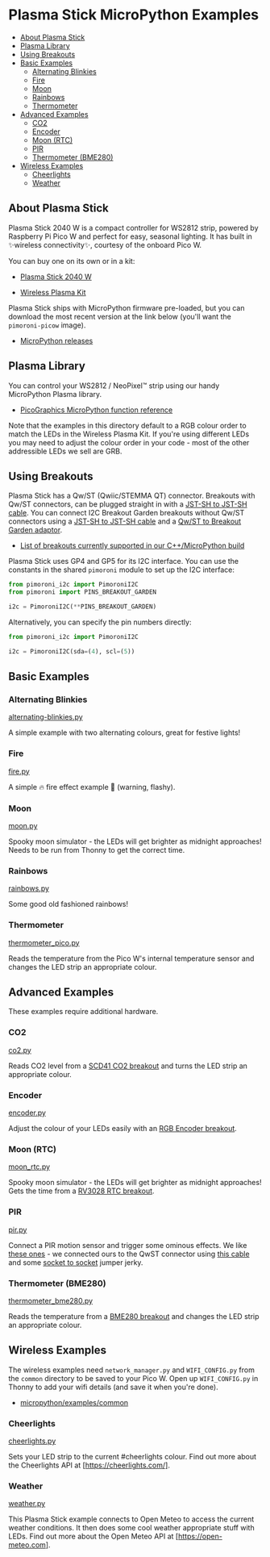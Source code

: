 # Plasma Stick MicroPython Examples <!-- omit in toc -->

- [About Plasma Stick](#about-plasma-stick)
- [Plasma Library](#plasma-library)
- [Using Breakouts](#using-breakouts)
- [Basic Examples](#basic-examples)
  - [Alternating Blinkies](#alternating-blinkies)
  - [Fire](#fire)
  - [Moon](#moon)
  - [Rainbows](#rainbows)
  - [Thermometer](#thermometer)
- [Advanced Examples](#advanced-examples)
  - [CO2](#co2)
  - [Encoder](#encoder)
  - [Moon (RTC)](#moon-rtc)
  - [PIR](#pir)
  - [Thermometer (BME280)](#thermometer-bme280)
- [Wireless Examples](#wireless-examples)
  - [Cheerlights](#cheerlights)
  - [Weather](#weather)

## About Plasma Stick

Plasma Stick 2040 W is a compact controller for WS2812 strip, powered by Raspberry Pi Pico W and perfect for easy, seasonal lighting. It has built in ✨wireless connectivity✨, courtesy of the onboard Pico W.

You can buy one on its own or in a kit:

- [Plasma Stick 2040 W](https://shop.pimoroni.com/products/plasma-stick-2040-w)

- [Wireless Plasma Kit](https://shop.pimoroni.com/products/wireless-plasma-kit)

Plasma Stick ships with MicroPython firmware pre-loaded, but you can download the most recent version at the link below (you'll want the  `pimoroni-picow` image).

- [MicroPython releases](https://github.com/pimoroni/pimoroni-pico/releases)

## Plasma Library

You can control your WS2812 / NeoPixel™ strip using our handy MicroPython Plasma library.

- [PicoGraphics MicroPython function reference](../../modules/plasma)

Note that the examples in this directory default to a RGB colour order to match the LEDs in the Wireless Plasma Kit. If you're using different LEDs you may need to adjust the colour order in your code - most of the other addressible LEDs we sell are GRB.

## Using Breakouts

Plasma Stick has a Qw/ST (Qwiic/STEMMA QT) connector. Breakouts with Qw/ST connectors, can be plugged straight in with a [JST-SH to JST-SH cable](https://shop.pimoroni.com/products/jst-sh-cable-qwiic-stemma-qt-compatible?variant=31910609813587). You can connect I2C Breakout Garden breakouts without Qw/ST connectors using a [JST-SH to JST-SH cable](https://shop.pimoroni.com/products/jst-sh-cable-qwiic-stemma-qt-compatible?variant=31910609813587) and a [Qw/ST to Breakout Garden adaptor](https://shop.pimoroni.com/products/stemma-qt-qwiic-to-breakout-garden-adapter).

- [List of breakouts currently supported in our C++/MicroPython build](https://github.com/pimoroni/pimoroni-pico#breakouts)

Plasma Stick uses GP4 and GP5 for its I2C interface. You can use the constants in the shared `pimoroni` module to set up the I2C interface:

```python
from pimoroni_i2c import PimoroniI2C
from pimoroni import PINS_BREAKOUT_GARDEN

i2c = PimoroniI2C(**PINS_BREAKOUT_GARDEN)
```

Alternatively, you can specify the pin numbers directly:

```python
from pimoroni_i2c import PimoroniI2C

i2c = PimoroniI2C(sda=(4), scl=(5))
```

## Basic Examples

### Alternating Blinkies

[alternating-blinkies.py](alternating-blinkies.py)

A simple example with two alternating colours, great for festive lights!

### Fire

[fire.py](fire.py)

A simple 🔥 fire effect example 🤘 (warning, flashy). 

### Moon

[moon.py](moon.py)

Spooky moon simulator - the LEDs will get brighter as midnight approaches!
Needs to be run from Thonny to get the correct time.

### Rainbows

[rainbows.py](rainbows.py)

Some good old fashioned rainbows!

### Thermometer

[thermometer_pico.py](thermometer_pico.py)

Reads the temperature from the Pico W's internal temperature sensor and changes the LED strip an appropriate colour.

## Advanced Examples

These examples require additional hardware.

### CO2

[co2.py](co2.py)

Reads CO2 level from a [SCD41 CO2 breakout](https://shop.pimoroni.com/products/scd41-co2-sensor-breakout) and turns the LED strip an appropriate colour.

### Encoder

[encoder.py](encoder.py)

Adjust the colour of your LEDs easily with an [RGB Encoder breakout](https://shop.pimoroni.com/products/rgb-encoder-breakout?variant=32236590399571).

### Moon (RTC)

[moon_rtc.py](moon_rtc.py)

Spooky moon simulator - the LEDs will get brighter as midnight approaches!
Gets the time from a [RV3028 RTC breakout](https://shop.pimoroni.com/products/rv3028-real-time-clock-rtc-breakout).

### PIR

[pir.py](pir.py)

Connect a PIR motion sensor and trigger some ominous effects. We like [these ones](https://shop.pimoroni.com/products/micro-pir-motion-sensor-2-pcs) - we connected ours to the QwST connector using [this cable](https://shop.pimoroni.com/products/jst-sh-cable-qwiic-stemma-qt-compatible?variant=31910609846355) and some [socket to socket](https://shop.pimoroni.com/products/jumper-jerky-junior?variant=1076482185) jumper jerky.

### Thermometer (BME280)

[thermometer_bme280.py](thermometer_bme280.py)

Reads the temperature from a [BME280 breakout](https://shop.pimoroni.com/products/bme280-breakout) and changes the LED strip an appropriate colour.

## Wireless Examples

The wireless examples need `network_manager.py` and `WIFI_CONFIG.py` from the `common` directory to be saved to your Pico W. Open up `WIFI_CONFIG.py` in Thonny to add your wifi details (and save it when you're done).

- [micropython/examples/common](../../examples/common)

### Cheerlights

[cheerlights.py](cheerlights.py)

Sets your LED strip to the current #cheerlights colour.
Find out more about the Cheerlights API at [https://cheerlights.com/].

### Weather

[weather.py](weather.py)

This Plasma Stick example connects to Open Meteo to access the current weather conditions.
It then does some cool weather appropriate stuff with LEDs.
Find out more about the Open Meteo API at [https://open-meteo.com].
